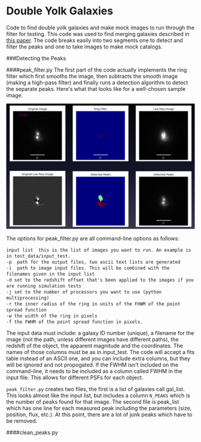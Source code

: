 # Double Yolk Galaxies
Code to find double yolk galaxies and make mock images to run through the filter for testing. This code was used to find merging galaxies described in [this paper](http://arxiv.org/abs/1406.2327). The code breaks easily into two segments one to detect and filter the peaks and one to take images to make mock catalogs.

###Detecting the Peaks

####peak_filter.py
The first part of the code actually implements the ring filter which first smooths the image, then subtracts the smooth image (making a high-pass filter) and finally runs a detection algorithm to detect the separate peaks. Here's what that looks like for a well-chosen sample image. 

![alt text](https://raw.githubusercontent.com/clackner2007/double-yolks/master/ringfilt_img_readme.png "Example of Peak Filter")

The options for peak_filter.py are all command-line options as follows:
```
input list	this is the list of images you want to run. An example is in test_data/input_test. 
-p 	path for the output files, two ascii text lists are generated
-i 	path to image input files. This will be combined with the filenames given in the input list
-d set to the redshift offset that's been applied to the images if you are running simulation tests
-j set to the number of processors you want to use (python multiprocessing)
-r the inner radius of the ring in units of the FHWM of the point spread function
-w the width of the ring in pixels
-f the FWHM of the point spread function in pixels.
```
The input data must include: a galaxy ID number (unique), a filename for the image (not the path, unless different images have different paths), the redshift of the object, the apparent magnitude and the coordinates. The names of those columns must be as in input_test. The code will accept a fits table instead of an ASCII one, and you can include extra columns, but they will be ignored and not propogated. If the FWHM isn't included on the command-line, it needs to be included as a column called FWHM in the input file. This allows for different PSFs for each object.

`peak_filter.py` creates two files, the first is a list of galaxies call gal_list. This looks almost like the input list, but includes a column `N_PEAKS` which is the number of peaks found for that image. The second file is peak_list which has one line for each measured peak including the parameters (size, position, flux, etc.). At this point, there are a lot of junk peaks which have to be removed.

####clean_peaks.py
